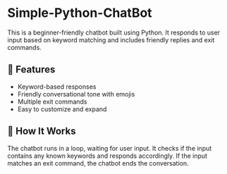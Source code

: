 # Simple-Python-ChatBot

This is a beginner-friendly chatbot built using Python. It responds to user input based on keyword matching and includes friendly replies and exit commands.

## 🚀 Features
- Keyword-based responses
- Friendly conversational tone with emojis
- Multiple exit commands
- Easy to customize and expand

## 🧠 How It Works
The chatbot runs in a loop, waiting for user input. It checks if the input contains any known keywords and responds accordingly. If the input matches an exit command, the chatbot ends the conversation.
